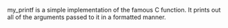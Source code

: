 my_printf is a simple implementation of the famous C function. It prints out all of the arguments passed to it in a formatted manner.
